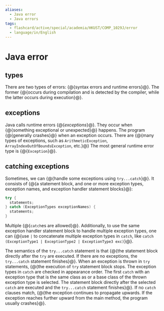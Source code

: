 ```yaml
---
aliases:
  - Java error
  - Java errors
tags:
  - flashcard/active/special/academia/HKUST/COMP_1029J/error
  - language/in/English
---
```


# Java error

## types

There are two types of errors: {@{syntax errors and runtime errors}@}. The former {@{occurs during compilation and is detected by the compiler, while the latter occurs during execution}@}. <!--SR:!2028-07-27,1276,350!2029-01-24,1417,350-->

## exceptions

Java calls runtime errors {@{_exceptions_}@}. They occur when {@{something exceptional or unexpected}@} happens. The program {@{generally crashes}@} when an exception occurs. There are {@{many types of exceptions, such as `ArithmeticException`, `ArrayIndexOutOfBoundsException`, etc.}@} The most general runtime error type is {@{`Exception`}@}. <!--SR:!2028-02-13,1146,350!2028-12-02,1374,350!2027-08-24,1010,350!2026-06-08,596,310!2028-08-03,1280,350-->

## catching exceptions

Sometimes, we can {@{handle some exceptions using `try...catch`}@}. It consists of {@{a statement block, and one or more exception types, exception names, and exception handler statement blocks}@}: <!--SR:!2028-02-16,1147,350!2026-07-08,621,310-->

```Java
try {
  statements;
} catch (ExceptionTypes exceptionNames) {
  statements;
}
```

Multiple {@{`catch`es are allowed}@}. Additionally, to use the same exception handler statement block to handle multiple exception types, one can {@{use `|` to concatenate multiple exception types in `catch`, like `catch (ExceptionType1 | ExceptionType2 | ExceptionType3 exc)`}@}. <!--SR:!2028-04-13,1191,350!2026-02-16,511,310-->

The semantics of the `try...catch` statement is that {@{the statement block directly after the `try` are executed. If there are no exceptions, the `try...catch` statement finishes}@}. When an exception is thrown in `try` statements, {@{the execution of `try` statement block stops. The exception types in `catch` are checked in appearance order. The first `catch` with an exception type that is the same class as or a base class of the thrown exception type is selected. The statement block directly after the selected `catch` are executed and the `try...catch` statement finishes}@}. If no `catch` clauses match, {@{the exception continues to propagate upwards. If the exception reaches further upward from the main method, the program usually crashes}@}. <!--SR:!2029-01-13,1406,350!2026-11-24,724,290!2028-06-22,1247,350-->
